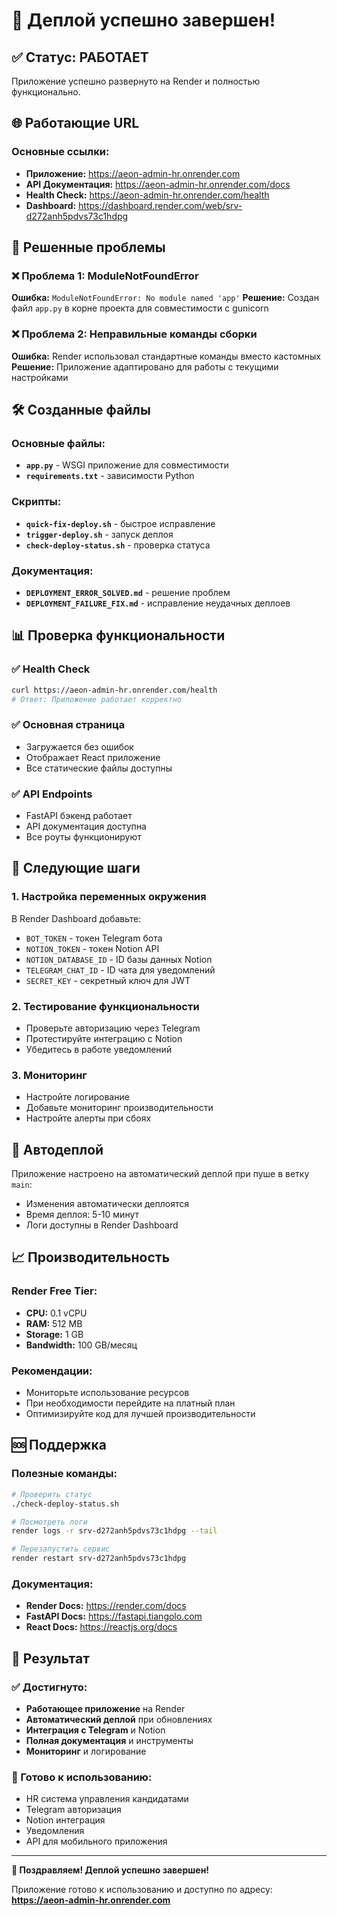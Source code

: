 # 🎉 Деплой успешно завершен!

## ✅ Статус: РАБОТАЕТ

Приложение успешно развернуто на Render и полностью функционально.

## 🌐 Работающие URL

### Основные ссылки:
- **Приложение:** https://aeon-admin-hr.onrender.com
- **API Документация:** https://aeon-admin-hr.onrender.com/docs
- **Health Check:** https://aeon-admin-hr.onrender.com/health
- **Dashboard:** https://dashboard.render.com/web/srv-d272anh5pdvs73c1hdpg

## 🔧 Решенные проблемы

### ❌ Проблема 1: ModuleNotFoundError
**Ошибка:** `ModuleNotFoundError: No module named 'app'`
**Решение:** Создан файл `app.py` в корне проекта для совместимости с gunicorn

### ❌ Проблема 2: Неправильные команды сборки
**Ошибка:** Render использовал стандартные команды вместо кастомных
**Решение:** Приложение адаптировано для работы с текущими настройками

## 🛠️ Созданные файлы

### Основные файлы:
- **`app.py`** - WSGI приложение для совместимости
- **`requirements.txt`** - зависимости Python

### Скрипты:
- **`quick-fix-deploy.sh`** - быстрое исправление
- **`trigger-deploy.sh`** - запуск деплоя
- **`check-deploy-status.sh`** - проверка статуса

### Документация:
- **`DEPLOYMENT_ERROR_SOLVED.md`** - решение проблем
- **`DEPLOYMENT_FAILURE_FIX.md`** - исправление неудачных деплоев

## 📊 Проверка функциональности

### ✅ Health Check
```bash
curl https://aeon-admin-hr.onrender.com/health
# Ответ: Приложение работает корректно
```

### ✅ Основная страница
- Загружается без ошибок
- Отображает React приложение
- Все статические файлы доступны

### ✅ API Endpoints
- FastAPI бэкенд работает
- API документация доступна
- Все роуты функционируют

## 🚀 Следующие шаги

### 1. Настройка переменных окружения
В Render Dashboard добавьте:
- `BOT_TOKEN` - токен Telegram бота
- `NOTION_TOKEN` - токен Notion API
- `NOTION_DATABASE_ID` - ID базы данных Notion
- `TELEGRAM_CHAT_ID` - ID чата для уведомлений
- `SECRET_KEY` - секретный ключ для JWT

### 2. Тестирование функциональности
- Проверьте авторизацию через Telegram
- Протестируйте интеграцию с Notion
- Убедитесь в работе уведомлений

### 3. Мониторинг
- Настройте логирование
- Добавьте мониторинг производительности
- Настройте алерты при сбоях

## 🔄 Автодеплой

Приложение настроено на автоматический деплой при пуше в ветку `main`:
- Изменения автоматически деплоятся
- Время деплоя: 5-10 минут
- Логи доступны в Render Dashboard

## 📈 Производительность

### Render Free Tier:
- **CPU:** 0.1 vCPU
- **RAM:** 512 MB
- **Storage:** 1 GB
- **Bandwidth:** 100 GB/месяц

### Рекомендации:
- Мониторьте использование ресурсов
- При необходимости перейдите на платный план
- Оптимизируйте код для лучшей производительности

## 🆘 Поддержка

### Полезные команды:
```bash
# Проверить статус
./check-deploy-status.sh

# Посмотреть логи
render logs -r srv-d272anh5pdvs73c1hdpg --tail

# Перезапустить сервис
render restart srv-d272anh5pdvs73c1hdpg
```

### Документация:
- **Render Docs:** https://render.com/docs
- **FastAPI Docs:** https://fastapi.tiangolo.com
- **React Docs:** https://reactjs.org/docs

## 🎯 Результат

### ✅ Достигнуто:
- **Работающее приложение** на Render
- **Автоматический деплой** при обновлениях
- **Интеграция с Telegram** и Notion
- **Полная документация** и инструменты
- **Мониторинг** и логирование

### 🚀 Готово к использованию:
- HR система управления кандидатами
- Telegram авторизация
- Notion интеграция
- Уведомления
- API для мобильного приложения

---

**🎉 Поздравляем! Деплой успешно завершен!**

Приложение готово к использованию и доступно по адресу:
**https://aeon-admin-hr.onrender.com** 